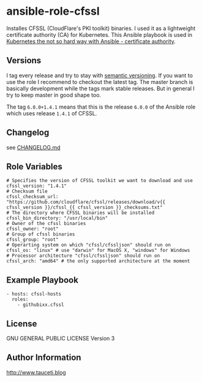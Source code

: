 ansible-role-cfssl
==================

Installes CFSSL (CloudFlare's PKI toolkit) binaries. I used it as a lightweight certificate authority (CA) for Kubernetes. This Ansible playbook is used in [Kubernetes the not so hard way with Ansible - certificate authority](https://www.tauceti.blog/post/kubernetes-the-not-so-hard-way-with-ansible-certificate-authority/).

Versions
--------

I tag every release and try to stay with [semantic versioning](http://semver.org). If you want to use the role I recommend to checkout the latest tag. The master branch is basically development while the tags mark stable releases. But in general I try to keep master in good shape too.

The tag `6.0.0+1.4.1` means that this is the release `6.0.0` of the Ansible role which uses release `1.4.1` of CFSSL.

Changelog
---------

see [CHANGELOG.md](https://github.com/githubixx/ansible-role-cfssl/blob/master/CHANGELOG.md)

Role Variables
--------------

```
# Specifies the version of CFSSL toolkit we want to download and use
cfssl_version: "1.4.1"
# Checksum file
cfssl_checksum_url: "https://github.com/cloudflare/cfssl/releases/download/v{{ cfssl_version }}/cfssl_{{ cfssl_version }}_checksums.txt"
# The directory where CFSSL binaries will be installed
cfssl_bin_directory: "/usr/local/bin"
# Owner of the cfssl binaries
cfssl_owner: "root"
# Group of cfssl binaries
cfssl_group: "root"
# Operarting system on which "cfssl/cfssljson" should run on
cfssl_os: "linux" # use "darwin" for MacOS X, "windows" for Windows
# Processor architecture "cfssl/cfssljson" should run on
cfssl_arch: "amd64" # the only supported architecture at the moment
```

Example Playbook
----------------

```
- hosts: cfssl-hosts
  roles:
    - githubixx.cfssl
```

License
-------

GNU GENERAL PUBLIC LICENSE Version 3

Author Information
------------------

http://www.tauceti.blog
